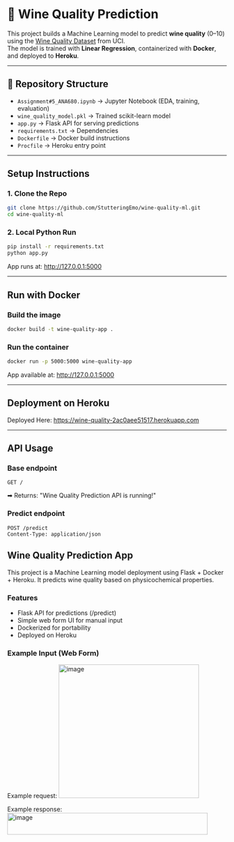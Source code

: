 # 🍷 Wine Quality Prediction

This project builds a Machine Learning model to predict **wine quality** (0–10) using the [Wine Quality Dataset](https://archive.ics.uci.edu/ml/datasets/wine+quality) from UCI.  
The model is trained with **Linear Regression**, containerized with **Docker**, and deployed to **Heroku**.  

---

## 📂 Repository Structure
- `Assignment#5_ANA680.ipynb` → Jupyter Notebook (EDA, training, evaluation)  
- `wine_quality_model.pkl` → Trained scikit-learn model  
- `app.py` → Flask API for serving predictions  
- `requirements.txt` → Dependencies  
- `Dockerfile` → Docker build instructions  
- `Procfile` → Heroku entry point  

---

## Setup Instructions

### 1. Clone the Repo
```bash
git clone https://github.com/StutteringEmo/wine-quality-ml.git
cd wine-quality-ml
```

### 2. Local Python Run
```bash
pip install -r requirements.txt
python app.py
```
App runs at: http://127.0.0.1:5000

---

## Run with Docker

### Build the image
```bash
docker build -t wine-quality-app .
```

### Run the container
```bash
docker run -p 5000:5000 wine-quality-app
```
App available at: http://127.0.0.1:5000

---

## Deployment on Heroku
Deployed Here: https://wine-quality-2ac0aee51517.herokuapp.com

---
## API Usage

### Base endpoint
```http
GET /
```
➡ Returns: "Wine Quality Prediction API is running!"

### Predict endpoint
```http
POST /predict
Content-Type: application/json
```

## Wine Quality Prediction App

This project is a Machine Learning model deployment using Flask + Docker + Heroku.
It predicts wine quality based on physicochemical properties.

### Features
- Flask API for predictions (/predict)
- Simple web form UI for manual input
- Dockerized for portability
- Deployed on Heroku

### Example Input (Web Form)

Example request:
<img width="322" height="307" alt="image" src="https://github.com/user-attachments/assets/29b2df1b-7948-463d-89c9-6312ce612fa3" />

Example response:
<img width="460" height="50" alt="image" src="https://github.com/user-attachments/assets/f0efdd27-ba66-461b-bbe8-8136b7e6e755" />
